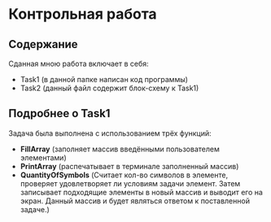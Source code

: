 # Контрольная работа
## Содержание
Сданная мною работа включает в себя:  
* Task1 (в данной папке написан код программы)  
* Task2 (данный файл содержит блок-схему к Task1) 


## Подробнее о Task1
Задача была выполнена с использованием трёх функций:  
+ **FillArray** (заполняет массив введёнными пользователем элементами)
+ **PrintArray** (распечатывает в терминале заполненный массив)
+ **QuantityOfSymbols** (Считает кол-во символов в элементе, проверяет удовлетворяет ли условиям задачи элемент. Затем записывает подходящие элементы в новый массив и выводит его на экран. Данный массив и будет являться ответом к поставленной задаче.)


